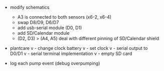 


- modify schematics
	- A3 is connected to both sensors (x6-2, x6-4)
	- swap D8/D9, D6/D7
	- add usb-serial module (D0, D1)
	- add SD/Calendar module
	- (D2, D3) > (A4, A5) deal with different pinning of SD/Calendar shield
	
	
- plantcare
    v - change clock battery
    v - set clock
    v - serial output to D0/D1
    v - serial terminal implementation
    v - empty SD card
	
- log each pump event (debug overpumping)	
